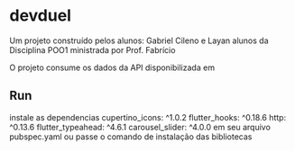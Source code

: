 # devduel

Um projeto construído pelos alunos: Gabriel Cileno e Layan
alunos da Disciplina POO1 ministrada por Prof. Fabrício

O projeto consume os dados da API disponibilizada em 

## Run
instale as dependencias
  cupertino_icons: ^1.0.2
  flutter_hooks: ^0.18.6
  http: ^0.13.6
  flutter_typeahead: ^4.6.1
  carousel_slider: ^4.0.0
em seu arquivo pubspec.yaml
ou passe o comando de instalação das bibliotecas
